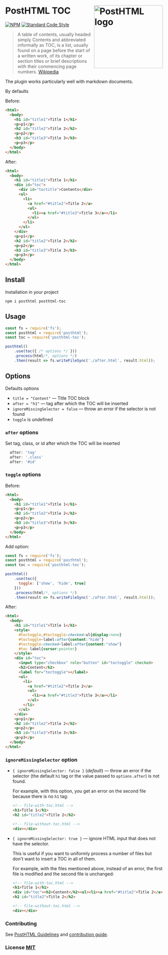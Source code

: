 # PostHTML TOC <img align="right" width="220" height="200" title="PostHTML logo" src="http://posthtml.github.io/posthtml/logo.svg">

[![NPM][npm]][npm-url]
[![Standard Code Style][style]][style-url]

> A table of contents, usually headed simply Contents and abbreviated informally as TOC, is a list, usually found on a page before the start of a written work, of its chapter or section titles or brief descriptions with their commencing page numbers. [Wikipedia](https://en.wikipedia.org/wiki/Table_of_contents)

The plugin works particularly well with markdown documents.

By defaults 

Before:
``` html
<html>
  <body>
    <h1 id="title1">Title 1</h1>
    <p>p1</p>
    <h2 id="title2">Title 2</h2>
    <p>p2</p>
    <h3 id="title3">Title 3</h3>
    <p>p3</p>
  </body>
</html>
```

After:
``` html
<html>
  <body>
    <h1 id="title1">Title 1</h1>
    <div id="toc">
      <div id="toctitle">Contents</div>
      <ul>
        <li>
          <a href="#title2">Title 2</a>
          <ul>
            <li><a href="#title3">Title 3</a></li>
          </ul>
        </li>
      </ul>
    </div>
    <p>p1</p>
    <h2 id="title2">Title 2</h2>
    <p>p2</p>
    <h3 id="title3">Title 3</h3>
    <p>p3</p>
  </body>
</html>
```

## Install

Installation in your project

```npm i posthtml posthtml-toc```

## Usage

``` js
const fs = require('fs');
const posthtml = require('posthtml');
const toc = require('posthtml-toc');

posthtml()
    .use(toc({ /* options */ }))
    .process(html/*, options */)
    .then(result => fs.writeFileSync('./after.html', result.html));
```

## Options

Defaults options

* `title = "Content"` — Title TOC block
* `after = "h1"` — tag after which the TOC will be inserted
* `ignoreMissingSelector = false` — throw an error if the selector is not found
* `toggle` is undefined

### `after` options

Set tag, class, or id after which the TOC will be inserted

```js
  after: 'tag'
  after: '.class'
  after: '#id'
```

### `toggle` options
Before:
``` html
<html>
  <body>
    <h1 id="title1">Title 1</h1>
    <p>p1</p>
    <h2 id="title2">Title 2</h2>
    <p>p2</p>
    <h3 id="title3">Title 3</h3>
    <p>p3</p>
  </body>
</html>
```
Add option:
``` js
const fs = require('fs');
const posthtml = require('posthtml');
const toc = require('posthtml-toc');

posthtml()
    .use(toc({
      toggle: ['show', 'hide', true]
    }))
    .process(html/*, options */)
    .then(result => fs.writeFileSync('./after.html', result.html));
```
After:
``` html
<html>
  <body>
    <h1 id="title1">Title 1</h1>
    <style>
      #toctoggle,#toctoggle:checked~ul{display:none}
      #toctoggle~label:after{content:"hide"}
      #toctoggle:checked~label:after{content:"show"}
      #toc label{cursor:pointer}
    </style>
    <div id="toc">
      <input type="checkbox" role="button" id="toctoggle" checked>
      <h2>Content</h2>
      <label for="toctoggle"></label>
      <ul>
        <li>
          <a href="#title2">Title 2</a>
          <ul>
            <li><a href="#title3">Title 3</a></li>
          </ul>  
        </li>
      </ul>
    </div>
    <p>p1</p>
    <h2 id="title2">Title 2</h2>
    <p>p2</p>
    <h3 id="title3">Title 3</h3>
    <p>p3</p>
  </body>
</html>
```

### `ignoreMissingSelector` option

* `{ ignoreMissingSelector: false }` (_default_) — throw an error if the
  selector (the default `h1` tag or the value passed to `options.after`) is not
  found.

  For example, with this option, you get an error on the second file because
  there is no `h1` tag:

  ```html
  <!-- file-with-toc.html -->
  <h1>Title 1</h1>
  <h2 id="title2">Title 2</h2>
  ```

  ```html
  <!-- file-without-toc.html -->
  <div></div>
  ```

* `{ ignoreMissingSelector: true }` — ignore HTML input that does not have
  the selector.

  This is useful if you want to uniformly process a number of files but don't
  want to insert a TOC in all of them.

  For example, with the files mentioned above, instead of an error, the first
  file is modified and the second file is unchanged:

  ```html
  <!-- file-with-toc.html -->
  <h1>Title 1</h1>
  <div id="toc"><h2>Content</h2><ul><li><a href="#title2">Title 2</a></li></ul></div>
  <h2 id="title2">Title 2</h2>
  ```

  ```html
  <!-- file-without-toc.html -->
  <div></div>
  ```

### Contributing

See [PostHTML Guidelines](https://github.com/posthtml/posthtml/tree/master/docs) and [contribution guide](contributing.md).

### License [MIT](license)

[npm]: https://img.shields.io/npm/v/posthtml-toc.svg
[npm-url]: https://npmjs.com/package/posthtml-toc

[style]: https://img.shields.io/badge/code%20style-standard-yellow.svg
[style-url]: http://standardjs.com/
